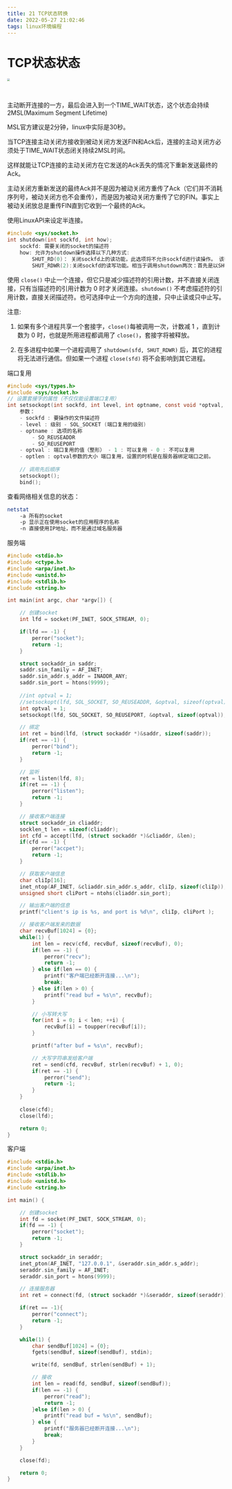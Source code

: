 ```yaml
---
title: 21 TCP状态转换
date: 2022-05-27 21:02:46
tags: linux环境编程
---
```




# TCP状态状态

<img src="/images/image/TCP连接状态.png" style="zoom:38%;" />

​	

主动断开连接的一方，最后会进入到一个TIME_WAIT状态，这个状态会持续2MSL(Maximum Segment Lifetime)

MSL官方建议是2分钟，linux中实际是30秒。

当TCP连接主动关闭方接收到被动关闭方发送FIN和Ack后，连接的主动关闭方必须处于TIME_WAIT状态闭关持续2MSL时间。

这样就能让TCP连接的主动关闭方在它发送的Ack丢失的情况下重新发送最终的Ack。

主动关闭方重新发送的最终Ack并不是因为被动关闭方重传了Ack（它们并不消耗序列号，被动关闭方也不会重传），而是因为被动关闭方重传了它的FIN。事实上被动关闭放总是重传FIN直到它收到一个最终的Ack。

使用LinuxAPI来设定半连接。

```c
#include <sys/socket.h> 
int shutdown(int sockfd, int how); 
	sockfd: 需要关闭的socket的描述符 
    how: 允许为shutdown操作选择以下几种方式: 
		SHUT_RD(0)： 关闭sockfd上的读功能，此选项将不允许sockfd进行读操作。 该套接字不再接收数据，任何当前在套接字接受缓冲区的数据将被无声的丢弃掉。		  SHUT_WR(1): 关闭sockfd的写功能，此选项将不允许sockfd进行写操作。进程不能在对此套接字发 出写操作。 
		SHUT_RDWR(2):关闭sockfd的读写功能。相当于调用shutdown两次：首先是以SHUT_RD,然后以 SHUT_WR。
```

使用 `close()` 中止一个连接，但它只是减少描述符的引用计数，并不直接关闭连接，只有当描述符的引用计数为 0 时才关闭连接。`shutdown()` 不考虑描述符的引用计数，直接关闭描述符。也可选择中止一个方向的连接，只中止读或只中止写。

注意: 

1. 如果有多个进程共享一个套接字，`close()`每被调用一次，计数减 1 ，直到计数为 0 时，也就是所用进程都调用了 `close()`，套接字将被释放。

2. 在多进程中如果一个进程调用了 `shutdown(sfd, SHUT_RDWR)` 后，其它的进程将无法进行通信。但如果一个进程 `close(sfd)` 将不会影响到其它进程。



端口复用

```c
#include <sys/types.h> 
#include <sys/socket.h> 
// 设置套接字的属性（不仅仅能设置端口复用） 
int setsockopt(int sockfd, int level, int optname, const void *optval, socklen_t optlen); 
	参数：
	- sockfd : 要操作的文件描述符 
	- level : 级别 - SOL_SOCKET (端口复用的级别) 
	- optname : 选项的名称 
		- SO_REUSEADDR 
		- SO_REUSEPORT 
	- optval : 端口复用的值（整形） - 1 : 可以复用 - 0 : 不可以复用 
	- optlen : optval参数的大小 端口复用，设置的时机是在服务器绑定端口之前。 
	
    // 调用先后顺序
	setsockopt(); 
	bind();
```

查看网络相关信息的状态：

```bash
netstat
	-a 所有的socket
	-p 显示正在使用socket的应用程序的名称
	-n 直接使用IP地址，而不是通过域名服务器
```

服务端

```c
#include <stdio.h>
#include <ctype.h>
#include <arpa/inet.h>
#include <unistd.h>
#include <stdlib.h>
#include <string.h>

int main(int argc, char *argv[]) {

    // 创建socket
    int lfd = socket(PF_INET, SOCK_STREAM, 0);

    if(lfd == -1) {
        perror("socket");
        return -1;
    }

    struct sockaddr_in saddr;
    saddr.sin_family = AF_INET;
    saddr.sin_addr.s_addr = INADDR_ANY;
    saddr.sin_port = htons(9999);
    
    //int optval = 1;
    //setsockopt(lfd, SOL_SOCKET, SO_REUSEADDR, &optval, sizeof(optval));
    int optval = 1;
    setsockopt(lfd, SOL_SOCKET, SO_REUSEPORT, &optval, sizeof(optval));

    // 绑定
    int ret = bind(lfd, (struct sockaddr *)&saddr, sizeof(saddr));
    if(ret == -1) {
        perror("bind");
        return -1;
    }

    // 监听
    ret = listen(lfd, 8);
    if(ret == -1) {
        perror("listen");
        return -1;
    }

    // 接收客户端连接
    struct sockaddr_in cliaddr;
    socklen_t len = sizeof(cliaddr);
    int cfd = accept(lfd, (struct sockaddr *)&cliaddr, &len);
    if(cfd == -1) {
        perror("accpet");
        return -1;
    }

    // 获取客户端信息
    char cliIp[16];
    inet_ntop(AF_INET, &cliaddr.sin_addr.s_addr, cliIp, sizeof(cliIp));
    unsigned short cliPort = ntohs(cliaddr.sin_port);

    // 输出客户端的信息
    printf("client's ip is %s, and port is %d\n", cliIp, cliPort );

    // 接收客户端发来的数据
    char recvBuf[1024] = {0};
    while(1) {
        int len = recv(cfd, recvBuf, sizeof(recvBuf), 0);
        if(len == -1) {
            perror("recv");
            return -1;
        } else if(len == 0) {
            printf("客户端已经断开连接...\n");
            break;
        } else if(len > 0) {
            printf("read buf = %s\n", recvBuf);
        }

        // 小写转大写
        for(int i = 0; i < len; ++i) {
            recvBuf[i] = toupper(recvBuf[i]);
        }

        printf("after buf = %s\n", recvBuf);

        // 大写字符串发给客户端
        ret = send(cfd, recvBuf, strlen(recvBuf) + 1, 0);
        if(ret == -1) {
            perror("send");
            return -1;
        }
    }
    
    close(cfd);
    close(lfd);

    return 0;
}

```

客户端

```c
#include <stdio.h>
#include <arpa/inet.h>
#include <stdlib.h>
#include <unistd.h>
#include <string.h>

int main() {

    // 创建socket
    int fd = socket(PF_INET, SOCK_STREAM, 0);
    if(fd == -1) {
        perror("socket");
        return -1;
    }

    struct sockaddr_in seraddr;
    inet_pton(AF_INET, "127.0.0.1", &seraddr.sin_addr.s_addr);
    seraddr.sin_family = AF_INET;
    seraddr.sin_port = htons(9999);

    // 连接服务器
    int ret = connect(fd, (struct sockaddr *)&seraddr, sizeof(seraddr));

    if(ret == -1){
        perror("connect");
        return -1;
    }

    while(1) {
        char sendBuf[1024] = {0};
        fgets(sendBuf, sizeof(sendBuf), stdin);

        write(fd, sendBuf, strlen(sendBuf) + 1);

        // 接收
        int len = read(fd, sendBuf, sizeof(sendBuf));
        if(len == -1) {
            perror("read");
            return -1;
        }else if(len > 0) {
            printf("read buf = %s\n", sendBuf);
        } else {
            printf("服务器已经断开连接...\n");
            break;
        }
    }

    close(fd);

    return 0;
}

```


